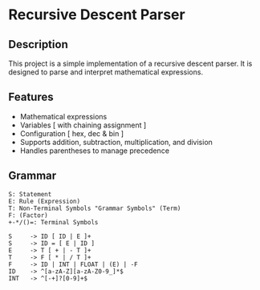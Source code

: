 # Recursive Descent Parser

## Description
This project is a simple implementation of a recursive descent parser. It is designed to parse and interpret mathematical expressions.

## Features
- Mathematical expressions
- Variables     [ with chaining assignment ]  
- Configuration [ hex, dec & bin ]
- Supports addition, subtraction, multiplication, and division
- Handles parentheses to manage precedence

## Grammar

```
S: Statement
E: Rule (Expression)
T: Non-Terminal Symbols "Grammar Symbols" (Term)
F: (Factor)
+-*/()=: Terminal Symbols
```

```
S     -> ID [ ID | E ]+
S     -> ID = [ E | ID ]
E     -> T [ + | - T ]+
T     -> F [ * | / T ]+
F     -> ID | INT | FLOAT | (E) | -F
ID    -> ^[a-zA-Z][a-zA-Z0-9_]*$
INT   -> ^[-+]?[0-9]+$
```
